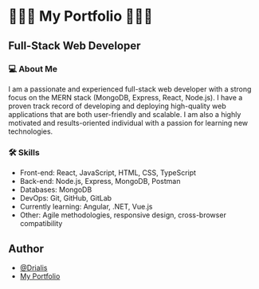 
# 👩🏻‍💻 My Portfolio 👩🏻‍💻





##  Full-Stack Web Developer

### ‍💻 About Me

I am a passionate and experienced full-stack web developer with a strong focus on the MERN stack (MongoDB, Express, React, Node.js). I have a proven track record of developing and deploying high-quality web applications that are both user-friendly and scalable. I am also a highly motivated and results-oriented individual with a passion for learning new technologies.

### 🛠️ Skills
- Front-end: React, JavaScript, HTML, CSS, TypeScript
- Back-end: Node.js, Express, MongoDB, Postman
- Databases: MongoDB
- DevOps: Git, GitHub, GitLab
- Currently learning: Angular, .NET, Vue.js
- Other: Agile methodologies, responsive design, cross-browser compatibility
## Author

- [@Drialis](https://www.github.com/Drialis)
- [My Portfolio](https://portfolio-paloma-rehecho.netlify.app/)



